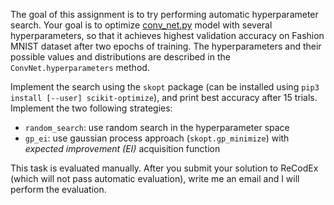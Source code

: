 The goal of this assignment is to try performing automatic hyperparameter
search. Your goal is to optimize [conv_net.py](https://github.com/ufal/npfl114/tree/master/labs/13/conv_net.py)
model with several hyperparameters, so that it achieves highest validation
accuracy on Fashion MNIST dataset after two epochs of training.
The hyperparameters and their possible values and distributions are described
in the `ConvNet.hyperparameters` method.

Implement the search using the `skopt` package (can be installed using
`pip3 install [--user] scikit-optimize`), and print best accuracy
after 15 trials. Implement the two following strategies:
- `random_search`: use random search in the hyperparameter space
- `gp_ei`: use gaussian process approach (`skopt.gp_minimize`) with
  _expected improvement (EI)_ acquisition function

This task is evaluated manually. After you submit your solution to ReCodEx
(which will not pass automatic evaluation), write me an email and I will
perform the evaluation.
